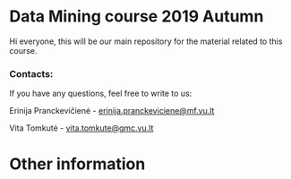 # Data Mining course 2019 Autumn

Hi everyone, this will be our main repository for the material related to this course.


### Contacts:
If you have any questions, feel free to write to us:

Erinija Pranckevičienė - erinija.pranckeviciene@mf.vu.lt

Vita Tomkutė - vita.tomkute@gmc.vu.lt

# Other information





